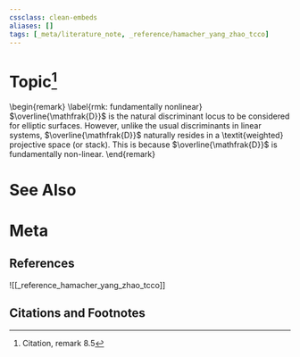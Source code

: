 ```yaml
---
cssclass: clean-embeds
aliases: []
tags: [_meta/literature_note, _reference/hamacher_yang_zhao_tcco]
---
```

# Topic[^1]
\begin{remark}
\label{rmk: fundamentally nonlinear}
$\overline{\mathfrak{D}}$ is the natural discriminant locus to be considered for elliptic surfaces. However, unlike the usual discriminants in linear systems, $\overline{\mathfrak{D}}$ naturally resides in a \textit{weighted} projective space (or stack). This is because $\overline{\mathfrak{D}}$ is fundamentally non-linear. 
\end{remark}

# See Also

# Meta
## References
![[_reference_hamacher_yang_zhao_tcco]]


## Citations and Footnotes
[^1]: Citation, remark 8.5